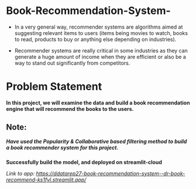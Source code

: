 # Book-Recommendation-System-
* In a very general way, recommender systems are algorithms aimed at suggesting relevant items to users (items being movies to watch, books to read, products to buy or anything else depending on industries).

* Recommender systems are really critical in some industries as they can generate a huge amount of income when they are efficient or also be a way to stand out significantly from competitors.



# Problem Statement
**In this project, we will examine the data and build a book recommendation engine that will recommend the books to the users.**

## Note:
***Have used the Popularity & Collaborative based filtering method to build a book recommender system for this project.*** 

### 
**Successfully build the model, and deployed on streamlit-cloud**

*Link to app: https://ddatarep27-book-recommendation-system--dr-book-recommend-ks1fvl.streamlit.app/* 
